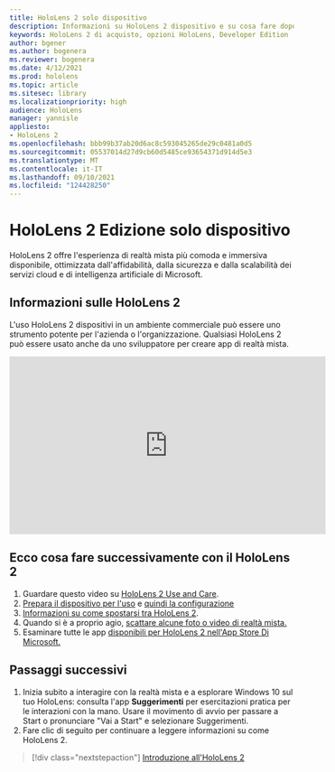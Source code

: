 ```yaml
---
title: HoloLens 2 solo dispositivo
description: Informazioni su HoloLens 2 dispositivo e su cosa fare dopo aver selezionato un dispositivo personalizzato.
keywords: HoloLens 2 di acquisto, opzioni HoloLens, Developer Edition
author: bgener
ms.author: bogenera
ms.reviewer: bogenera
ms.date: 4/12/2021
ms.prod: hololens
ms.topic: article
ms.sitesec: library
ms.localizationpriority: high
audience: HoloLens
manager: yannisle
appliesto:
- HoloLens 2
ms.openlocfilehash: bbb99b37ab20d6ac8c593045265de29c0481a0d5
ms.sourcegitcommit: 05537014d27d9cb60d5485ce93654371d914d5e3
ms.translationtype: MT
ms.contentlocale: it-IT
ms.lasthandoff: 09/10/2021
ms.locfileid: "124428250"
---
```

# <a name="hololens-2-device-only-edition"></a>HoloLens 2 Edizione solo dispositivo

HoloLens 2 offre l'esperienza di realtà mista più comoda e immersiva disponibile, ottimizzata dall'affidabilità, dalla sicurezza e dalla scalabilità dei servizi cloud e di intelligenza artificiale di Microsoft.

## <a name="learn-about-hololens-2"></a>Informazioni sulle HoloLens 2
L'uso HoloLens 2 dispositivi in un ambiente commerciale può essere uno strumento potente per l'azienda o l'organizzazione. Qualsiasi HoloLens 2 può essere usato anche da uno sviluppatore per creare app di realtà mista.

<iframe width="560" height="315" src="https://www.youtube.com/embed/XwOnHqiNAeU" frameborder="0" allow="accelerometer; autoplay; clipboard-write; encrypted-media; gyroscope; picture-in-picture" allowfullscreen></iframe>

## <a name="heres-what-to-do-next-with-the-hololens-2"></a>Ecco cosa fare successivamente con il HoloLens 2

1. Guardare questo video su [HoloLens 2 Use and Care](/hololens/hololens2-maintenance##HoloLens-2-Use-and-Care).
1. [Prepara il dispositivo per l'uso](/hololens/hololens2-setup) e [quindi la configurazione](/hololens/hololens2-start)
1. [Informazioni su come spostarsi tra HoloLens 2](/hololens/holographic-home).
1. Quando si è a proprio agio, [scattare alcune foto o video di realtà mista.](/hololens/holographic-photos-and-videos)
1. Esaminare tutte le app [disponibili per HoloLens 2 nell'App Store Di Microsoft.](/hololens/holographic-store-apps)

## <a name="next-steps"></a>Passaggi successivi

1. Inizia subito a interagire con la realtà mista e a esplorare Windows 10 sul tuo HoloLens: consulta l'app **Suggerimenti** per esercitazioni pratica per le interazioni con la mano. Usare il movimento di avvio per passare a Start o pronunciare "Vai a Start" e selezionare Suggerimenti.
1. Fare clic di seguito per continuare a leggere informazioni su come HoloLens 2.

> [!div class="nextstepaction"]
> [Introduzione all'HoloLens 2](hololens2-basic-usage.md)